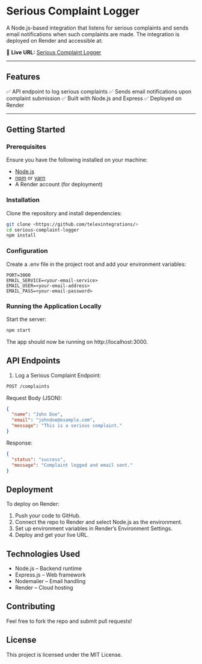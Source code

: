 # **Serious Complaint Logger**
A Node.js-based integration that listens for serious complaints and sends email notifications when such complaints are made. The integration is deployed on Render and accessible at:

🔗 **Live URL:** [Serious Complaint Logger](https://serious-complaint-logger.onrender.com)

---
## Features
✅ API endpoint to log serious complaints
✅ Sends email notifications upon complaint submission
✅ Built with Node.js and Express
✅ Deployed on Render

---

## **Getting Started**

### **Prerequisites**
Ensure you have the following installed on your machine:

- [Node.js](https://nodejs.org/)
- [npm](https://www.npmjs.com/) or [yarn](https://yarnpkg.com/)
- A Render account (for deployment)

### **Installation**
Clone the repository and install dependencies:
```bash
git clone <https://github.com/telexintegrations/>
cd serious-complaint-logger
npm install
```

### **Configuration**
Create a .env file in the project root and add your environment variables:
```
PORT=3000
EMAIL_SERVICE=<your-email-service>
EMAIL_USER=<your-email-address>
EMAIL_PASS=<your-email-password>
```

### **Running the Application Locally**
Start the server:
```sh
npm start
```
The app should now be running on http://localhost:3000.

## **API Endpoints**
1. Log a Serious Complaint
Endpoint:

```bash
POST /complaints
```
Request Body (JSON):

```json
{
  "name": "John Doe",
  "email": "johndoe@example.com",
  "message": "This is a serious complaint."
}
```
Response:

```json
{
  "status": "success",
  "message": "Complaint logged and email sent."
}
```
## **Deployment**
To deploy on Render:

1. Push your code to GitHub.
2. Connect the repo to Render and select Node.js as the environment.
3. Set up environment variables in Render’s Environment Settings.
4. Deploy and get your live URL.

## **Technologies Used**
* Node.js – Backend runtime
* Express.js – Web framework
* Nodemailer – Email handling
* Render – Cloud hosting

## **Contributing**
Feel free to fork the repo and submit pull requests!

## **License**
This project is licensed under the MIT License.